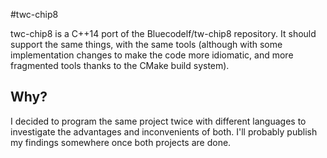 #twc-chip8

twc-chip8 is a C++14 port of the Bluecodelf/tw-chip8 repository.
It should support the same things, with the same tools (although with some implementation changes to make the code more idiomatic, and more fragmented tools thanks to the CMake build system).

## Why?

I decided to program the same project twice with different languages to investigate the advantages and inconvenients of both.
I'll probably publish my findings somewhere once both projects are done.